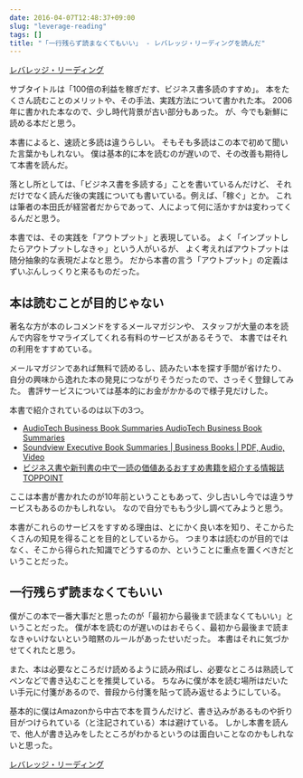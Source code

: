 ```yaml
---
date: 2016-04-07T12:48:37+09:00
slug: "leverage-reading"
tags: []
title: "「一行残らず読まなくてもいい」 - レバレッジ・リーディングを読んだ"
---
```


<a  href="http://www.amazon.co.jp/gp/product/4492042695/ref=as_li_qf_sp_asin_tl?ie=UTF8&camp=247&creative=1211&creativeASIN=4492042695&linkCode=as2&tag=unresolved-22">レバレッジ・リーディング</a>

サブタイトルは「100倍の利益を稼ぎだす、ビジネス書多読のすすめ」。
本をたくさん読むことのメリットや、その手法、実践方法について書かれた本。
2006年に書かれた本なので、少し時代背景が古い部分もあった。
が、今でも新鮮に読める本だと思う。

本書によると、速読と多読は違うらしい。
そもそも多読はこの本で初めて聞いた言葉かもしれない。
僕は基本的に本を読むのが遅いので、その改善も期待して本書を読んだ。

落とし所としては、「ビジネス書を多読する」ことを書いているんだけど、
それだけでなく読んだ後の実践についても書いている。例えば、「稼ぐ」とか。
これは筆者の本田氏が経営者だからであって、人によって何に活かすかは変わってくるんだと思う。

本書では、その実践を「アウトプット」と表現している。
よく「インプットしたらアウトプットしなきゃ」という人がいるが、
よく考えればアウトプットは随分抽象的な表現だよなと思う。
だから本書の言う「アウトプット」の定義はずいぶんしっくりと来るものだった。

## 本は読むことが目的じゃない

著名な方が本のレコメンドをするメールマガジンや、
スタッフが大量の本を読んで内容をサマライズしてくれる有料のサービスがあるそうで、
本書ではそれの利用をすすめている。

メールマガジンであれば無料で読めるし、読みたい本を探す手間が省けたり、
自分の興味から逸れた本の発見につながりそうだったので、さっそく登録してみた。
書評サービスについては基本的にお金がかかるので様子見だけした。

本書で紹介されているのは以下の3つ。

* [AudioTech Business Book Summaries AudioTech Business Book Summaries](http://www.audiotech.com/business-summaries/)
* [Soundview Executive Book Summaries | Business Books | PDF, Audio, Video](http://www.summary.com/)
* [ビジネス書や新刊書の中で一読の価値あるおすすめ書籍を紹介する情報誌TOPPOINT](https://www.toppoint.jp/)

ここは本書が書かれたのが10年前ということもあって、少し古いし今では違うサービスもあるのかもしれない。
なので自分でももう少し調べてみようと思う。

本書がこれらのサービスをすすめる理由は、とにかく良い本を知り、そこからたくさんの知見を得ることを目的としているから。
つまり本は読むのが目的ではなく、そこから得られた知識でどうするのか、ということに重点を置くべきだということだった。

## 一行残らず読まなくてもいい

僕がこの本で一番大事だと思ったのが「最初から最後まで読まなくてもいい」ということだった。
僕が本を読むのが遅いのはおそらく、最初から最後まで読まなきゃいけないという暗黙のルールがあったせいだった。
本書はそれに気づかせてくれたと思う。

また、本は必要なところだけ読めるように読み飛ばし、必要なところは熟読してペンなどで書き込むことを推奨している。
ちなみに僕が本を読む場所はだいたい手元に付箋があるので、普段から付箋を貼って読み返せるようにしている。

基本的に僕はAmazonから中古で本を買うんだけど、書き込みがあるものや折り目がつけられている（と注記されている）本は避けている。
しかし本書を読んで、他人が書き込みをしたところがわかるというのは面白いことなのかもしれないと思った。

<a  href="http://www.amazon.co.jp/gp/product/4492042695/ref=as_li_qf_sp_asin_tl?ie=UTF8&camp=247&creative=1211&creativeASIN=4492042695&linkCode=as2&tag=unresolved-22">レバレッジ・リーディング</a>

